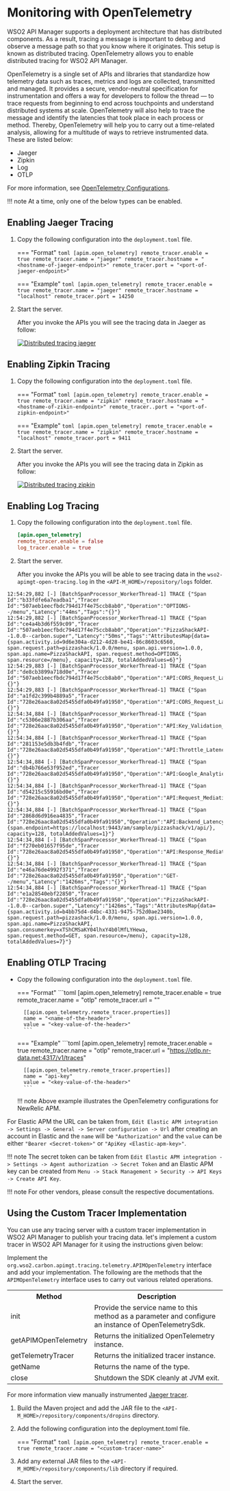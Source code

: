 # Monitoring with OpenTelemetry

WSO2 API Manager supports a deployment architecture that has distributed components. As a result, tracing a message is important to debug and observe a message path so that you know where it originates. This setup is known as distributed tracing. OpenTelemetry allows you to enable distributed tracing for WSO2 API Manager.

OpenTelemetry is a single set of APIs and libraries that standardize how telemetry data such as traces, metrics and logs are collected, transmitted and managed. It provides a secure, vendor-neutral specification for instrumentation and offers a way for developers to follow the thread — to trace requests from beginning to end across touchpoints and understand distributed systems at scale. OpenTelemetry will also help to trace the message and identify the latencies that took place in each process or method. Thereby, OpenTelemetry will help you to carry out a time-related analysis, allowing for a multitude of ways to retrieve instrumented data. These are listed below:

 - Jaeger
 - Zipkin
 - Log
 - OTLP

For more information, see [OpenTelemetry Configurations]({{base_path}}/reference/config-catalog/#api-m-open-tracer-configurations).

!!! note
    At a time, only one of the below types can be enabled.

## Enabling Jaeger Tracing

1. Copy the following configuration into the `deployment.toml` file.

	=== "Format"
		```toml
		[apim.open_telemetry]
		remote_tracer.enable = true
		remote_tracer.name = "jaeger"
		remote_tracer.hostname = "<hostname-of-jaeger-endpoint>"
		remote_tracer.port = "<port-of-jaeger-endpoint>"
		```

	=== "Example"
		```toml
		[apim.open_telemetry]
		remote_tracer.enable = true
		remote_tracer.name = "jaeger"
		remote_tracer.hostname = "localhost"
		remote_tracer.port = 14250
		```

2. Start the server.

 	After you invoke the APIs you will see the tracing data in Jaeger as follow:

	[![Distributed tracing jaeger]({{base_path}}/assets/img/administer/opentelemetry-jaeger.png)]({{base_path}}/assets/img/administer/opentelemetry-jaeger.png)


## Enabling Zipkin Tracing

1. Copy the following configuration into the `deployment.toml` file.

	=== "Format"
		```toml
		[apim.open_telemetry]
		remote_tracer.enable = true
		remote_tracer.name = "zipkin"
		remote_tracer.hostname = "<hostname-of-zikin-endpoint>"
		remote_tracer..port = "<port-of-zipkin-endpoint>"
		```

	=== "Example"
		```toml
		[apim.open_telemetry]
		remote_tracer.enable = true
		remote_tracer.name = "zipkin"
		remote_tracer.hostname = "localhost"
		remote_tracer.port = 9411
		```

2. Start the server.

 	After you invoke the APIs you will see the tracing data in Zipkin as follow:

    [![Distributed tracing zipkin]({{base_path}}/assets/img/administer/opentelemetry-zipkin.png)]({{base_path}}/assets/img/administer/opentelemetry-zipkin.png)


## Enabling Log Tracing

1. Copy the following configuration into the `deployment.toml` file.

	```toml
	[apim.open_telemetry]
	remote_tracer.enable = false
	log_tracer.enable = true
	```

2. Start the server.

	After you invoke the APIs you will be able to see tracing data in the `wso2-apimgt-open-tracing.log` in the `<API-M_HOME>/repository/logs` folder.


```log
12:54:29,882 [-] [BatchSpanProcessor_WorkerThread-1] TRACE {"Span Id":"b33fdfe6a7eadba1","Tracer Id":"507aeb1eecfbdc794d17f4e75ccb8ab0","Operation":"OPTIONS--/menu","Latency":"44ms","Tags":"{}"}
12:54:29,882 [-] [BatchSpanProcessor_WorkerThread-1] TRACE {"Span Id":"ce4a4b3d6f559c09","Tracer Id":"507aeb1eecfbdc794d17f4e75ccb8ab0","Operation":"PizzaShackAPI--1.0.0--carbon.super","Latency":"50ms","Tags":"AttributesMap{data={span.activity.id=9d6e304a-d212-4d28-be41-86c8603c6560, span.request.path=pizzashack/1.0.0/menu, span.api.version=1.0.0, span.api.name=PizzaShackAPI, span.request.method=OPTIONS, span.resource=/menu}, capacity=128, totalAddedValues=6}"}
12:54:29,883 [-] [BatchSpanProcessor_WorkerThread-1] TRACE {"Span Id":"de8cb3899a718d0e","Tracer Id":"507aeb1eecfbdc794d17f4e75ccb8ab0","Operation":"API:CORS_Request_Latency","Latency":"36ms","Tags":"{}"}
12:54:29,883 [-] [BatchSpanProcessor_WorkerThread-1] TRACE {"Span Id":"a1fd2c399b4889a5","Tracer Id":"728e26aac8a02d5455dfa0b49fa91950","Operation":"API:CORS_Request_Latency","Latency":"0ms","Tags":"{}"}
12:54:34,884 [-] [BatchSpanProcessor_WorkerThread-1] TRACE {"Span Id":"c5306e2887b306aa","Tracer Id":"728e26aac8a02d5455dfa0b49fa91950","Operation":"API:Key_Validation_Latency","Latency":"389ms","Tags":"{}"}
12:54:34,884 [-] [BatchSpanProcessor_WorkerThread-1] TRACE {"Span Id":"281153e5db3b4fdb","Tracer Id":"728e26aac8a02d5455dfa0b49fa91950","Operation":"API:Throttle_Latency","Latency":"8ms","Tags":"{}"}
12:54:34,884 [-] [BatchSpanProcessor_WorkerThread-1] TRACE {"Span Id":"db4b766e53f952ed","Tracer Id":"728e26aac8a02d5455dfa0b49fa91950","Operation":"API:Google_Analytics_Latency","Latency":"1ms","Tags":"{}"}
12:54:34,884 [-] [BatchSpanProcessor_WorkerThread-1] TRACE {"Span Id":"d54215c55916bd0e","Tracer Id":"728e26aac8a02d5455dfa0b49fa91950","Operation":"API:Request_Mediation_Latency","Latency":"1ms","Tags":"{}"}
12:54:34,884 [-] [BatchSpanProcessor_WorkerThread-1] TRACE {"Span Id":"2868d6d916ea4835","Tracer Id":"728e26aac8a02d5455dfa0b49fa91950","Operation":"API:Backend_Latency","Latency":"997ms","Tags":"AttributesMap{data={span.endpoint=https://localhost:9443/am/sample/pizzashack/v1/api/}, capacity=128, totalAddedValues=1}"}
12:54:34,884 [-] [BatchSpanProcessor_WorkerThread-1] TRACE {"Span Id":"f270eb01657f95de","Tracer Id":"728e26aac8a02d5455dfa0b49fa91950","Operation":"API:Response_Mediation_Latency","Latency":"0ms","Tags":"{}"}
12:54:34,884 [-] [BatchSpanProcessor_WorkerThread-1] TRACE {"Span Id":"e46a76de4992f371","Tracer Id":"728e26aac8a02d5455dfa0b49fa91950","Operation":"GET--/menu","Latency":"1426ms","Tags":"{}"}
12:54:34,884 [-] [BatchSpanProcessor_WorkerThread-1] TRACE {"Span Id":"e1a28540ebf22850","Tracer Id":"728e26aac8a02d5455dfa0b49fa91950","Operation":"PizzaShackAPI--1.0.0--carbon.super","Latency":"1426ms","Tags":"AttributesMap{data={span.activity.id=b4bb75d4-d4bc-4331-9475-752d0ae2340b, span.request.path=pizzashack/1.0.0/menu, span.api.version=1.0.0, span.api.name=PizzaShackAPI, span.consumerkey=xTShCMSaKY04lhxY4b0lMfLYHewa, span.request.method=GET, span.resource=/menu}, capacity=128, totalAddedValues=7}"}
```

## Enabling OTLP Tracing

- Copy the following configuration into the `deployment.toml` file.

	=== "Format"
		```toml
		[apim.open_telemetry]
		remote_tracer.enable = true
		remote_tracer.name = "otlp"
		remote_tracer.url = "<endpoint-url>"

		[[apim.open_telemetry.remote_tracer.properties]]
		name = "<name-of-the-header>"
		value = "<key-value-of-the-header>"
		```

	=== "Example"
		```toml
		[apim.open_telemetry]
		remote_tracer.enable = true
		remote_tracer.name = "otlp"
		remote_tracer.url = "https://otlp.nr-data.net:4317/v1/traces"

		[[apim.open_telemetry.remote_tracer.properties]]
		name = "api-key"
		value = "<key-value-of-the-header>"
		```

    !!! note 
        Above example illustrates the OpenTelemetry configurations for NewRelic APM.

For Elastic APM the URL can be taken from, `Edit Elastic APM integration -> Settings -> General -> Server configuration -> Url` after creating an account in Elastic and the `name` will be `"Authorization"` and the `value` can be either `"Bearer <Secret-token>"` or `"ApiKey <Elastic-apm-key>"`.

!!! note 
    The secret token can be taken from `Edit Elastic APM integration -> Settings -> Agent authorization -> Secret Token` and an Elastic APM key can be created from `Menu -> Stack Management > Security -> API Keys -> Create API Key`.


!!! note 
    For other vendors, please consult the respective documentations.

## Using the Custom Tracer Implementation

You can use any tracing server with a custom tracer implementation in WSO2 API Manager to publish your tracing data. let's implement a custom tracer in WSO2 API Manager for it using the instructions given below:

Implement the `org.wso2.carbon.apimgt.tracing.telemetry.APIMOpenTelemetry` interface and add your implementation. The following are the methods that the `APIMOpenTelemetry` interface uses to carry out various related operations.

<table>
  <tr>
    <th>Method</th>
    <th>Description</th>
  </tr>
  <tr>
    <td>init</td>
    <td>Provide the service name to this method as a parameter and configure an instance of OpenTelemetrySdk.</td>
  </tr>
  <tr>
    <td>getAPIMOpenTelemetry</td>
    <td>Returns the initialized OpenTelemetry instance.</td>
  </tr>
  <tr>
    <td>getTelemetryTracer</td>
    <td>Returns the initialized tracer instance.</td>
  </tr>
  <tr>
    <td>getName</td>
    <td>Returns the name of the type.</td>
  </tr>
  <tr>
    <td>close</td>
    <td>Shutdown the SDK cleanly at JVM exit.</td>
  </tr>
</table>

For more information view manually instrumented [Jaeger tracer](https://github.com/wso2/carbon-apimgt/blob/master/components/apimgt/org.wso2.carbon.apimgt.tracing/src/main/java/org/wso2/carbon/apimgt/tracing/telemetry/JaegerTelemetry.java).

1. Build the Maven project and add the JAR file to the `<API-M_HOME>/repository/components/dropins` directory.

2. Add the following configuration into the deployment.toml file.

    === "Format"
		```toml
		[apim.open_telemetry]
		remote_tracer.enable = true
		remote_tracer.name = "<custom-tracer-name>"
		```

3. Add any external JAR files to the `<API-M_HOME>/repository/components/lib` directory if required.

4. Start the server. 

